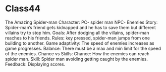 # Class44
The Amazing Spider-man
Character:
PC- spider man
NPC- Enemies
Story: Spider-man’s friend gets kidnapped and he has to save them but different villains try to stop him.
Goals: After dodging all the villains, spider-man reaches to his friends.
Rules: key pressed, spider-man jumps from one building to another.
Game adaptivity: The speed of enemies increases as game progresses.
Balance: There must be a max and min limit for the speed of the enemies.
Chance vs Skills: 
Chance: How the enemies can reach spider man.
Skill: Spider man avoiding getting caught by the enemies.
Feedback: Displaying scores.

